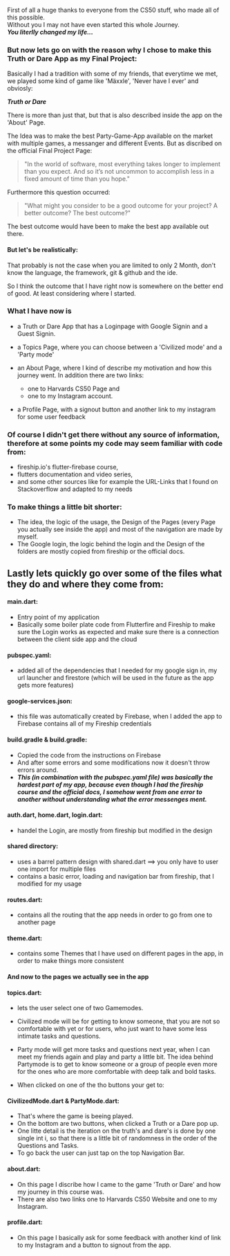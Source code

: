 First of all a huge thanks to everyone from the CS50 stuff, who made all of this possible.                                   
Without you I may not have even started this whole Journey.                                                        
***You literlly changed my life...***

### But now lets go on with the reason why I chose to make this Truth or Dare App as my Final Project:
Basically I had a tradition with some of my friends, that everytime we met, we played some kind of game like 'Mäxxle', 'Never have I ever' and obviosly:

**_Truth or Dare_**

There is more than just that, but that is also described inside the app on the 'About' Page.

The Idea was to make the best Party-Game-App available on the market with multiple games, a messanger and different Events.
But as discribed on the official Final Project Page:
> "In the world of software, most everything takes longer to implement than you expect. And so it’s not uncommon to accomplish less in a fixed amount of time than you hope."

Furthermore this question occurred:

> "What might you consider to be a good outcome for your project? A better outcome? The best outcome?"

The best outcome would have been to make the best app available out there.
#### But let's be realistically:                                    
That probably is not the case when you are limited to only 2 Month, don't know the language, the framework, git & github and the ide.

So I think the outcome that I have right now is somewhere on the better end of good.
At least considering where I started.

### What I have now is
- a Truth or Dare App that has a Loginpage with Google Signin and a Guest Signin.

- a Topics Page, where you can choose between a 'Civilized mode' and a 'Party mode'

- an About Page, where I kind of describe my motivation and how this journey went.
   In addition there are two links:                                                 
    - one to Harvards CS50 Page and                                                          
    - one to my Instagram account.                                                     

- a Profile Page, with a signout button and another link to my instagram for some user feedback


### Of course I didn't get there without any source of information, therefore at some points my code may seem familiar with code from:
- fireship.io's flutter-firebase course,                                                                                                              
- flutters documentation and video series,                                                                                            
- and some other sources like for example the URL-Links that I found on Stackoverflow and adapted to my needs 

### To make things a little bit shorter:                                                                 
- The idea, the logic of the usage, the Design of the Pages (every Page you actually see inside the app) and most of the navigation are made by myself. 
- The Google login, the logic behind the login and the Design of the folders are mostly copied from fireship or the official docs.                     


## Lastly lets quickly go over some of the files what they do and where they come from:                                             

#### main.dart:                                                                                            
   - Entry point of my application
   - Basically some boiler plate code from Flutterfire and Fireship to make sure the Login works as expected and make sure there is a connection                between the client side app and the cloud

#### pubspec.yaml:                                                                          
   - added all of the dependencies that I needed for my google sign in, my url launcher 
   and firestore (which will be used in the future as the app gets more features)
              
#### google-services.json:                                                                     
   - this file was automatically created by Firebase, when I added the app to Firebase
   contains all of my Fireship credentials

#### build.gradle & build.gradle:                                                                               
   - Copied the code from the instructions on Firebase
   - And after some errors and some modifications now it doesn't throw errors around.
   - ***This (in combination with the pubspec.yaml file) was basically the hardest part of my app, because even though I had the fireship course and the official docs, I somehow went from one error to another without understanding what the error messenges ment.***
   
#### auth.dart, home.dart, login.dart:
   - handel the Login, are mostly from fireship but modified in the design

#### shared directory:
   - uses a barrel pattern design with shared.dart ==> you only have to user one import for multiple files
   - contains a basic error, loading and navigation bar from fireship, that I modified for my usage 

#### routes.dart:                                   
   - contains all the routing that the app needs in order to go from one to another page
   
#### theme.dart:
   - contains some Themes that I have used on different pages in the app, in order to make things more consistent


#### And now to the pages we actually see in the app


#### topics.dart:                                                                                                               
   - lets the user select one of two Gamemodes.
   - Civilized mode will be for getting to know someone, that you are not so comfortable with yet or for users, who just want to have some less intimate        tasks and questions.
   
   - Party mode will get more tasks and questions next year, when I can meet my friends again and play and party a little bit. The idea behind Partymode is      to get to know someone or a group of people even more for the ones who are more comfortable with deep talk and bold tasks.
   
   - When clicked on one of the tho buttons your get to:
   
#### CivilizedMode.dart & PartyMode.dart:                                                                                                   
   - That's where the game is beeing played.                                                                                                  
   - On the bottom are two buttons, when clicked a Truth or a Dare pop up.                                                                
   - One litte detail is the iteration on the truth's and dare's is done by one single int i, so that there is a little bit of randomness in the order of        the Questions and Tasks.
   - To go back the user can just tap on the top Navigation Bar.

#### about.dart:                                                                                             
   - On this page I discribe how I came to the game 'Truth or Dare' and how my journey in this course was.
   - There are also two links one to Harvards CS50 Website and one to my Instagram.
   
#### profile.dart:                                                                                                              
   - On this page I basically ask for some feedback with another kind of link to my Instagram
   and a button to signout from the app.

   
 
